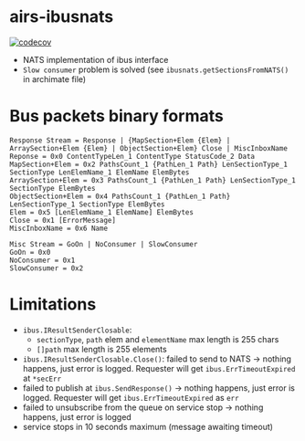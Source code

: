 # airs-ibusnats
[![codecov](https://codecov.io/gh/untillpro/airs-ibusnats/branch/master/graph/badge.svg?token=HmtGrmC6C1)](https://codecov.io/gh/untillpro/airs-ibusnats)

- NATS implementation of ibus interface
- `Slow consumer` problem is solved (see `ibusnats.getSectionsFromNATS()` in archimate file)

# Bus packets binary formats
```
Response Stream = Response | {MapSection+Elem {Elem} | ArraySection+Elem {Elem} | ObjectSection+Elem} Close | MiscInboxName
Reponse = 0x0 ContentTypeLen_1 ContentType StatusCode_2 Data
MapSection+Elem = 0x2 PathsCount_1 {PathLen_1 Path} LenSectionType_1 SectionType LenElemName_1 ElemName ElemBytes
ArraySection+Elem = 0x3 PathsCount_1 {PathLen_1 Path} LenSectionType_1 SectionType ElemBytes
ObjectSection+Elem = 0x4 PathsCount_1 {PathLen_1 Path} LenSectionType_1 SectionType ElemBytes
Elem = 0x5 [LenElemName_1 ElemName] ElemBytes
Close = 0x1 [ErrorMessage]
MiscInboxName = 0x6 Name
```
```
Misc Stream = GoOn | NoConsumer | SlowConsumer
GoOn = 0x0
NoConsumer = 0x1
SlowConsumer = 0x2
```

# Limitations
- `ibus.IResultSenderClosable`:
  - `sectionType`, `path` elem and `elementName` max length is 255 chars
  - `[]path` max length is 255 elements
- `ibus.IResultSenderClosable.Close()`: failed to send to NATS -> nothing happens, just error is logged. Requester will get `ibus.ErrTimeoutExpired` at `*secErr`
- failed to publish at `ibus.SendResponse()` -> nothing happens, just error is logged. Requester will get `ibus.ErrTimeoutExpired` as `err`
- failed to unsubscribe from the queue on service stop -> nothing happens, just error is logged
- service stops in 10 seconds maximum (message awaiting timeout)
